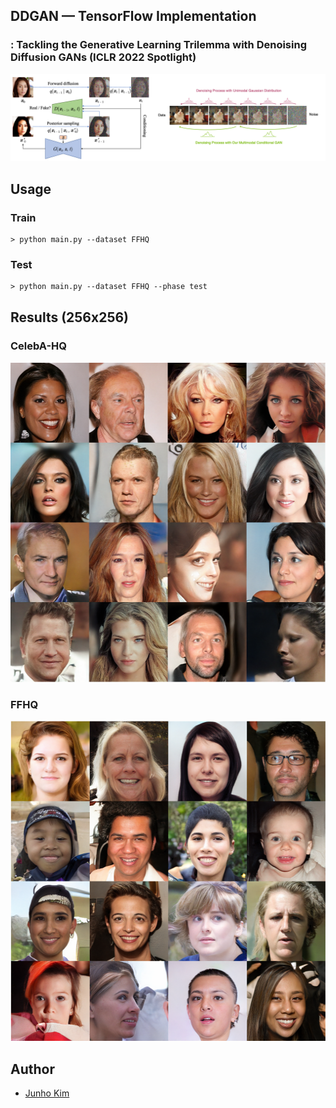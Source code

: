 ## DDGAN &mdash; TensorFlow Implementation
### : Tackling the Generative Learning Trilemma with Denoising Diffusion GANs (ICLR 2022 Spotlight)

<div align="center">
  <img src="./assets/teaser2.png">
</div>

## Usage
### Train
```
> python main.py --dataset FFHQ
```

### Test
```
> python main.py --dataset FFHQ --phase test
```

## Results (256x256)
### CelebA-HQ
<div align="left">
  <img src="./assets/celeba_hq.png" width = '512px' height = '512px'>
</div>

### FFHQ
<div align="left">
  <img src="./assets/ffhq.png" width = '512px' height = '512px'>
</div>

## Author
* [Junho Kim](http://bit.ly/jhkim_resume)
